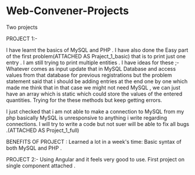 # Web-Convener-Projects
Two projects

PROJECT 1:-

I have learnt the basics of MySQL and PHP . I have also done the Easy part of the first problem(ATTACHED AS Praject_1_basic) that is to print just one entry . I am still trying to print multiple entities .
I have ideas for these ;-
Whatever comes as input update that in MySQL Database and access values from that database for previous registrations but the problem statement said that i should be adding entries at the end one by one which made me think that in that case we might not need MySQL , we can just have an array which is static which could store the values of the entered quantities. Trying for the these methods but keep getting errors.

I just checked that i am not able to make a connection to MySQL from my php basically MySQL is unresponsive to anything i write regarding connections. I will try to write a code but not suer will be able to fix all bugs .(ATTACHED AS Project_1_full)

BENEFITS OF PROJECT :
Learned a lot in a week's time: Basic syntax of both MySQL and PHP .



PROJECT 2:- 
Using Angular and it feels very good to use.
First project on single component attached .

